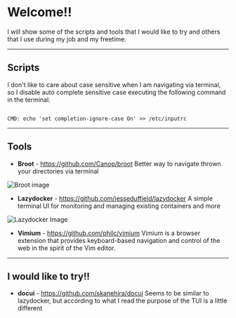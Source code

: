 # Welcome!!

I will show some of the scripts and tools that I would like to try and others that I use during my job and my freetime.

---

## Scripts

I don't like to care about case sensitive when I am navigating via terminal, so I disable auto complete sensitive case executing the following command in the terminal.

```

CMD: echo 'set completion-ignore-case On' >> /etc/inputrc

```

---

## Tools

* **Broot** - https://github.com/Canop/broot
    Better way to navigate thrown your directories via terminal

![Broot image](https://dystroy.org/broot/img/20191112-overview.png)

* **Lazydocker** - https://github.com/jesseduffield/lazydocker
    A simple terminal UI for monitoring and managing existing containers and more
  
![Lazydocker Image](https://user-images.githubusercontent.com/8456633/59972109-8e9c8480-95cc-11e9-8350-38f7f86ba76d.png)

* **Vimium** - https://github.com/philc/vimium
    Vimium is a browser extension that provides keyboard-based navigation and control of the web in the spirit of the Vim editor.

---

## I would like to try!!

* **docui** - https://github.com/skanehira/docui
    Seems to be similar to lazydocker, but according to what I read the purpose of the TUI is a little different
  